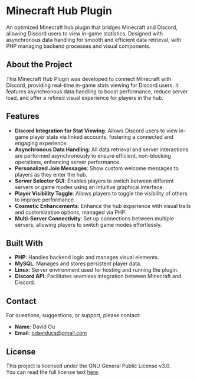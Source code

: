 # Minecraft Hub Plugin

An optimized Minecraft hub plugin that bridges Minecraft and Discord, allowing Discord users to view in-game statistics. Designed with asynchronous data handling for smooth and efficient data retrieval, with PHP managing backend processes and visual components.

## About the Project

This Minecraft Hub Plugin was developed to connect Minecraft with Discord, providing real-time in-game stats viewing for Discord users. It features asynchronous data handling to boost performance, reduce server load, and offer a refined visual experience for players in the hub.

## Features

- **Discord Integration for Stat Viewing**: Allows Discord users to view in-game player stats via linked accounts, fostering a connected and engaging experience.
- **Asynchronous Data Handling**: All data retrieval and server interactions are performed asynchronously to ensure efficient, non-blocking operations, enhancing server performance.
- **Personalized Join Messages**: Show custom welcome messages to players as they enter the hub.
- **Server Selector GUI**: Enables players to switch between different servers or game modes using an intuitive graphical interface.
- **Player Visibility Toggle**: Allows players to toggle the visibility of others to improve performance.
- **Cosmetic Enhancements**: Enhance the hub experience with visual trails and customization options, managed via PHP.
- **Multi-Server Connectivity**: Set up connections between multiple servers, allowing players to switch game modes effortlessly.

## Built With

- **PHP**: Handles backend logic and manages visual elements.
- **MySQL**: Manages and stores persistent player data.
- **Linux**: Server environment used for hosting and running the plugin.
- **Discord API**: Facilitates seamless integration between Minecraft and Discord.

## Contact

For questions, suggestions, or support, please contact:

- **Name**: David Ou
- **Email**: odaviducs@gmail.com

## License

This project is licensed under the GNU General Public License v3.0.  
You can read the full license text [here](https://www.gnu.org/licenses/gpl-3.0.en.html).

